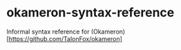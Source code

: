 # okameron-syntax-reference
Informal syntax reference for (Okameron)[https://github.com/TalonFox/okameron]
